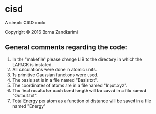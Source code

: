 # cisd
A simple CISD code

Copyright &copy; 2016 Borna Zandkarimi  


## **General comments regarding the code**:

1. In the "makefile" please change LIB to the directory in which the LAPACK is installed.  
2. All calculations were done in atomic units.  
3. 1s primitive Gaussian functions were used.  
4. The basis set is in a file named "Basis.txt".  
5. The coordinates of atoms are in a file named "Input.xyz".  
6. The final results for each bond length will be saved in a file named "Output.txt".  
7. Total Energy per atom as a function of distance will be saved in a file named "Energy"  
